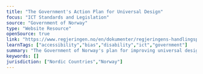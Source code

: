 ```yaml
---
title: "The Government's Action Plan for Universal Design"
focus: "ICT Standards and Legislation"
source: "Government of Norway"
type: "Website Resource"
openSource: true
link: "https://www.regjeringen.no/en/dokumenter/regjeringens-handlingsplan-for-universell-utforming/id2473299/"
learnTags: ["accessibility","bias","disability","ict","government"]
summary: "The Government of Norway's plan for improving universal design and good accessibility. "
keywords: []
jurisdiction: ["Nordic Countries","Norway"]
---
```

